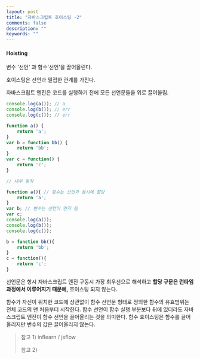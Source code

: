 ```yaml
---
layout: post
title: "자바스크립트 호이스팅 -2"
comments: false
description: ""
keywords: ""
---
```




#### Hoisting

변수 '선언' 과 함수'선언'을 끌어올린다.

호이스팅은 선언과 밀접한 관계를 가진다.

자바스크립트 엔진은 코드를 실행하기 전에 모든 선언문들을 위로 끌어올림.

```javascript
console.log(a()); // a
console.log(b()); // err
console.log(c()); // err

function a() {
    return 'a';
}
var b = function bb() {
    return 'bb';
}
var c = function() {
    return 'c';
}

// 내부 동작

function a(){ // 함수는 선언과 동시에 할당
    return 'a';
}
var b; // 변수는 선언이 먼저 됨
var c;
console.log(a());
console.log(b());
console.log(c());

b = function bb(){
    return 'bb';
}
c = function(){
    return 'c';
}
```



선언문은 항시 자바스크립트 엔진 구동시 가장 최우선으로 해석하고 **할당 구문은 런타임 과정에서 이루어지기 때문에,** 호이스팅 되지 않는다.

함수가 자신이 위치한 코드에 상관없이 함수 선언문 형태로 정의한 함수의 유효범위는 전체 코드의 맨 처음부터 시작한다. 함수 선언이 함수 실행 부분보다 뒤에 있더라도 자바스크립트 엔진이 함수 선언을 끌어올리는 것을 의미한다. 함수 호이스팅은 함수를 끌어올리지만 변수의 값은 끌어올리지 않는다.





> 참고 1) inflearn / jsflow
>
> 참고 2)
